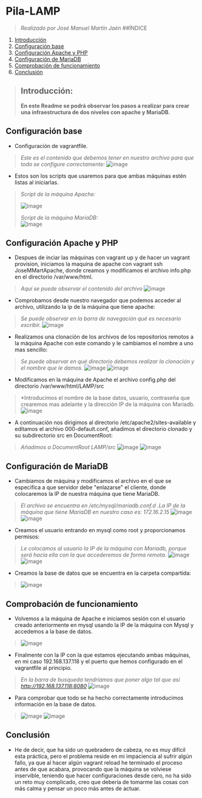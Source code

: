 # Pila-LAMP
>*Realizado por José Manuel Martín Jaén*
>##ÍNDICE
  1. [Introducción](#introducción)
  2. [Configuración base](#configuración-base)
  3. [Configuración Apache y PHP](#configuración-apache-y-php)
  4. [Configuración de MariaDB](#configuración-de-mariadb)
  5. [Comprobación de funcionamiento](#comprobación-de-funcionamiento)
  6. [Conclusión](#conclusión)
>## Introducción: 
>**En este Readme se podrá observar los pasos a realizar para crear una infraestructura de dos niveles con apache y MariaDB.**
## Configuración base
+ Configuración de vagrantfile.
>*Este es el contenido que debemos tener en nuestro archivo para que todo se configure correctamente:*
>![image](https://github.com/jmmartinj02/Pila-LAMP/assets/146434706/26829eee-100d-4f2a-9628-55b95a3c176f)
+ Estos son los scripts que usaremos para que ambas máquinas estén listas al iniciarlas.
>*Script de la máquina Apache:*
>
>![image](https://github.com/jmmartinj02/Pila-LAMP/assets/146434706/ff60dc89-477e-41cd-be2b-d3c57bc11fd4)
>
>*Script de la máquina MariaDB:*  
>![image](https://github.com/jmmartinj02/Pila-LAMP/assets/146434706/58fee5f8-b14b-458e-8619-58878df11c9c)
## Configuración Apache y PHP
+ Despues de inciar las máquinas con vagrant up y de hacer un vagrant provision, iniciamos la maquina de apache con vagrant ssh JoseMMartApache, donde creamos y modificamos el archivo info.php en el directorio /var/www/html.
>*Aquí se puede observar el contenido del archivo*
>![image](https://github.com/jmmartinj02/Pila-LAMP/assets/146434706/0fa43350-3222-442c-8330-e6ad34c1e7f2)
+ Comprobamos desde nuestro navegador que podemos acceder al archivo, utilizando la ip de la máquina que tiene apache:
>*Se puede observar en la barra de navegación qué es necesario escribir.*
>![image](https://github.com/jmmartinj02/Pila-LAMP/assets/146434706/d821f401-558b-407e-a94a-ef583ac7bdc9)
+ Realizamos una clonación de los archivos de los repositorios remotos a la máquina Apache con este comando y le cambiamos el nombre a uno mas sencillo:
>*Se puede observar en qué directorio debemos realizar la clonación y el nombre que le damos.*
>![image](https://github.com/jmmartinj02/Pila-LAMP/assets/146434706/edde7382-b53e-416a-98ac-5fa7d562bda8)
![image](https://github.com/jmmartinj02/Pila-LAMP/assets/146434706/9e8fbc0b-8f3b-49c8-bee4-917d823024d3)
+ Modificamos en la máquina de Apache el archivo config.php del directorio /var/www/html/LAMP/src
>*Introducimos el nombre de la base datos, usuario, contraseña que crearemos mas adelante y la dirección IP de la máquina con Mariadb.
>![image](https://github.com/jmmartinj02/Pila-LAMP/assets/146434706/71a1cd4e-9f45-4aef-9648-838076ea11d3)
+ A continuación nos dirigimos al directorio /etc/apache2/sites-available y editamos el archivo 000-default.conf, añadimos el directorio clonado y su subdirectorio src en DocumentRoot:
>*Añadimos a DocumentRoot LAMP/src*
>![image](https://github.com/jmmartinj02/Pila-LAMP/assets/146434706/a590e9d5-e334-45ea-b6c2-1e2b167861a5)
>![image](https://github.com/jmmartinj02/Pila-LAMP/assets/146434706/6940464d-92f7-4ea3-b660-d2636fb64ade)
## Configuración de MariaDB
+ Cambiamos de máquina y modificamos el archivo en el que se especifica a que servidor debe "enlazarse" el cliente, donde colocaremos la IP de nuestra máquina que tiene MariaDB.
>*El archivo se encuentra en /etc/mysql/mariadb.conf.d .La IP de la máquina que tiene MariaDB en nuestro caso es: 172.16.2.15*
>![image](https://github.com/jmmartinj02/Pila-LAMP/assets/146434706/a5b75ee4-e365-4beb-9bf5-a5d62069fd99)
>![image](https://github.com/jmmartinj02/Pila-LAMP/assets/146434706/c7f07ad9-e183-4d7a-8061-bc9d40f9300b)
+ Creamos el usuario entrando en mysql como root y proporcionamos permisos:
>*Le colocamos al usuario la IP de la máquina con Mariadb, porque será hacia ella con la que accederemos de forma remota.*
>![image](https://github.com/jmmartinj02/Pila-LAMP/assets/146434706/953cfba4-1ec8-4bd7-a6eb-1a30a4fefdfa)
>![image](https://github.com/jmmartinj02/Pila-LAMP/assets/146434706/d3cac8fc-216a-44ab-8e34-a6b0642e83ca)
+ Creamos la base de datos que se encuentra en la carpeta compartida:
>![image](https://github.com/jmmartinj02/Pila-LAMP/assets/146434706/ed039ded-b2e3-45da-aa34-d3ac4422970e)
## Comprobación de funcionamiento
+ Volvemos a la máquina de Apache e iniciamos sesión con el usuario creado anteriormente en mysql usando la IP de la máquina con Mysql y accedemos a la base de datos.
>![image](https://github.com/jmmartinj02/Pila-LAMP/assets/146434706/27f253a1-363b-4e83-bede-a5be3fb99951)
+ Finalmente con la IP con la que estamos ejecutando ambas máquinas, en mi caso 192.168.137.118 y el puerto que hemos configurado en el vagrantfile al principio.
>*En la barra de busqueda tendríamos que poner algo tal que así http://192.168.137.118:8080*
>![image](https://github.com/jmmartinj02/Pila-LAMP/assets/146434706/3e58fbcd-1d7b-4cc2-bbd4-2cac45d43701)
+ Para comprobar que todo se ha hecho correctamente introducimos información en la base de datos.
>![image](https://github.com/jmmartinj02/Pila-LAMP/assets/146434706/2f5bf630-c1b2-4090-94d1-b860168ebc39)
>![image](https://github.com/jmmartinj02/Pila-LAMP/assets/146434706/4f74adb4-bdd8-4428-87b9-aa6ce80d0258)
## Conclusión
+ He de decir, que ha sido un quebradero de cabeza, no es muy difícil esta práctica, pero el problema reside en mi impaciencia al sufrir algún fallo, ya que al hacer algún vagrant reload he terminado el proceso antes de que acabara, provocando que la máquina se volviese inservible, teniendo que hacer configuraciones desde cero, no ha sido un reto muy complicado, creo que debería de tomarme las cosas con más calma y pensar un poco más antes de actuar.
